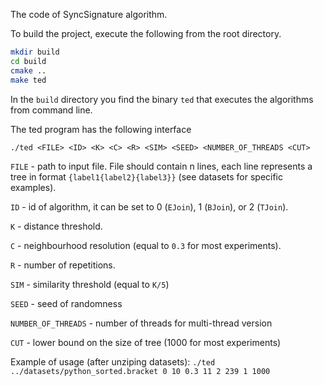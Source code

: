 The code of SyncSignature algorithm. 

To build the project, execute the following from the root directory.
```bash
mkdir build
cd build
cmake ..
make ted
```
In the ``build`` directory you find the binary ``ted`` that executes the algorithms from command line.

The ted program has the following interface

```./ted <FILE> <ID> <K> <C> <R> <SIM> <SEED> <NUMBER_OF_THREADS <CUT>```

``FILE`` - path to input file. File should contain n lines, each line represents a tree in format ``{label1{label2}{label3}}`` (see datasets for specific examples).

``ID`` - id of algorithm, it can be set to 0 (``EJoin``), 1 (``BJoin``), or 2 (``TJoin``).

``K`` - distance threshold.

``C`` - neighbourhood resolution (equal to ``0.3`` for most experiments).

``R`` - number of repetitions.

``SIM`` - similarity threshold (equal to ``K/5``)

``SEED`` - seed of randomness 

``NUMBER_OF_THREADS`` - number of threads for multi-thread version

``CUT`` - lower bound on the size of tree (1000 for most experiments)

Example of usage (after unziping datasets):
```./ted ../datasets/python_sorted.bracket 0 10 0.3 11 2 239 1 1000```
